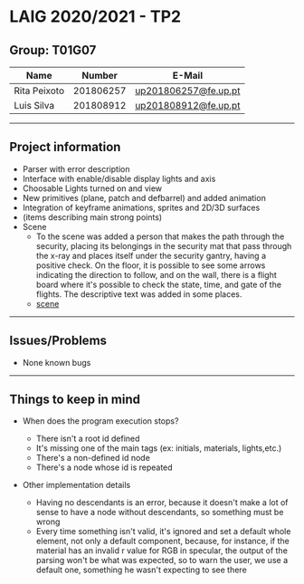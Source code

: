 # LAIG 2020/2021 - TP2

## Group: T01G07

| Name             | Number    | E-Mail              |
| ---------------- | --------- | --------------------|
| Rita Peixoto     | 201806257 | up201806257@fe.up.pt|
| Luis Silva       | 201808912 | up201808912@fe.up.pt|


----
## Project information
- Parser with error description
- Interface with enable/disable display lights and axis
- Choosable Lights turned on and view
- New primitives (plane, patch and defbarrel) and added animation 
- Integration of keyframe animations, sprites and 2D/3D surfaces
- (items describing main strong points)
- Scene
  - To the scene was added a person that makes the path through the security, placing its belongings in the security mat that pass through the x-ray and places itself under the security gantry, having a positive check.  On the floor, it is possible to see some arrows indicating the direction to follow, and on the wall, there is a flight board where it's possible to check the state, time, and gate of the flights. The descriptive text was added in some places.
   - [scene](https://git.fe.up.pt/laig/laig-2020-2021/t01/laig-t01-g07/-/blob/master/TP2/scenes/LAIG_TP1_T1G07.xml)
----
## Issues/Problems

- None known bugs

----
## Things to keep in mind
- When does the program execution stops?
  - There isn't a root id defined 
  - It's missing one of the main tags (ex: initials, materials, lights,etc.)
  - There's a non-defined id node
  - There's a node whose id is repeated
  
- Other implementation details
  - Having no descendants is an error, because it doesn't make a lot of sense to have a node without descendants, so something must be wrong
  - Every time something isn't valid, it's ignored and set a default whole element, not only a default component, because, for instance, if the material has an invalid r value for RGB in specular, the output of the parsing won't be what was expected, so to warn the user, we use a default one, something he wasn't expecting to see there
